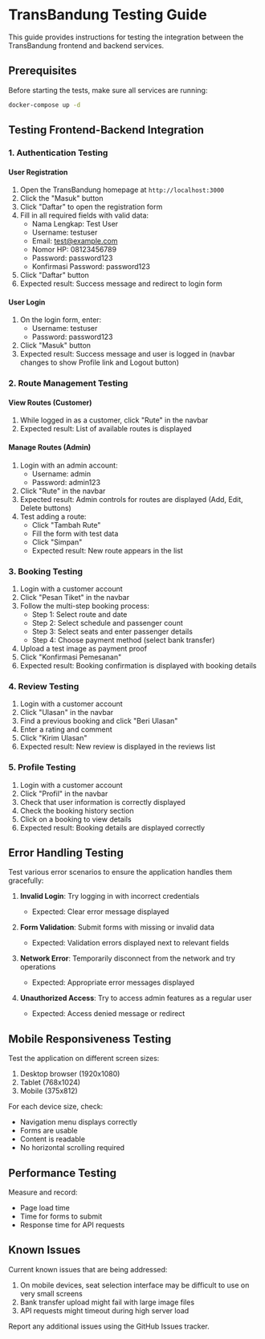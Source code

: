 # TransBandung Testing Guide

This guide provides instructions for testing the integration between the TransBandung frontend and backend services.

## Prerequisites

Before starting the tests, make sure all services are running:

```bash
docker-compose up -d
```

## Testing Frontend-Backend Integration

### 1. Authentication Testing

#### User Registration
1. Open the TransBandung homepage at `http://localhost:3000`
2. Click the "Masuk" button
3. Click "Daftar" to open the registration form
4. Fill in all required fields with valid data:
   - Nama Lengkap: Test User
   - Username: testuser
   - Email: test@example.com
   - Nomor HP: 08123456789
   - Password: password123
   - Konfirmasi Password: password123
5. Click "Daftar" button
6. Expected result: Success message and redirect to login form

#### User Login
1. On the login form, enter:
   - Username: testuser
   - Password: password123
2. Click "Masuk" button
3. Expected result: Success message and user is logged in (navbar changes to show Profile link and Logout button)

### 2. Route Management Testing

#### View Routes (Customer)
1. While logged in as a customer, click "Rute" in the navbar
2. Expected result: List of available routes is displayed

#### Manage Routes (Admin)
1. Login with an admin account:
   - Username: admin
   - Password: admin123
2. Click "Rute" in the navbar
3. Expected result: Admin controls for routes are displayed (Add, Edit, Delete buttons)
4. Test adding a route:
   - Click "Tambah Rute"
   - Fill the form with test data
   - Click "Simpan"
   - Expected result: New route appears in the list

### 3. Booking Testing

1. Login with a customer account
2. Click "Pesan Tiket" in the navbar
3. Follow the multi-step booking process:
   - Step 1: Select route and date
   - Step 2: Select schedule and passenger count
   - Step 3: Select seats and enter passenger details
   - Step 4: Choose payment method (select bank transfer)
4. Upload a test image as payment proof
5. Click "Konfirmasi Pemesanan"
6. Expected result: Booking confirmation is displayed with booking details

### 4. Review Testing

1. Login with a customer account
2. Click "Ulasan" in the navbar
3. Find a previous booking and click "Beri Ulasan"
4. Enter a rating and comment
5. Click "Kirim Ulasan"
6. Expected result: New review is displayed in the reviews list

### 5. Profile Testing

1. Login with a customer account
2. Click "Profil" in the navbar
3. Check that user information is correctly displayed
4. Check the booking history section
5. Click on a booking to view details
6. Expected result: Booking details are displayed correctly

## Error Handling Testing

Test various error scenarios to ensure the application handles them gracefully:

1. **Invalid Login**: Try logging in with incorrect credentials
   - Expected: Clear error message displayed

2. **Form Validation**: Submit forms with missing or invalid data
   - Expected: Validation errors displayed next to relevant fields

3. **Network Error**: Temporarily disconnect from the network and try operations
   - Expected: Appropriate error messages displayed

4. **Unauthorized Access**: Try to access admin features as a regular user
   - Expected: Access denied message or redirect

## Mobile Responsiveness Testing

Test the application on different screen sizes:

1. Desktop browser (1920x1080)
2. Tablet (768x1024)
3. Mobile (375x812)

For each device size, check:
- Navigation menu displays correctly
- Forms are usable
- Content is readable
- No horizontal scrolling required

## Performance Testing

Measure and record:
- Page load time
- Time for forms to submit
- Response time for API requests

## Known Issues

Current known issues that are being addressed:
1. On mobile devices, seat selection interface may be difficult to use on very small screens
2. Bank transfer upload might fail with large image files
3. API requests might timeout during high server load

Report any additional issues using the GitHub Issues tracker.
